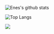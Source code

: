 ![Enes's github stats](https://github-readme-stats.vercel.app/api?username=Enesaktrk&show_icons=true&theme=radical)

![Top Langs](https://github-readme-stats.vercel.app/api/top-langs/?username=Enesaktrk&theme=tokyonight)

![](https://visitor-badge.laobi.icu/badge?page_id=Enesaktrk.Enesaktrk)

